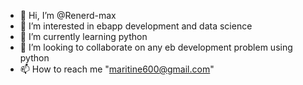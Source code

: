 - 👋 Hi, I’m @Renerd-max
- 👀 I’m interested in ebapp development and data science
- 🌱 I’m currently learning python
- 💞️ I’m looking to collaborate on any eb development problem using python
- 📫 How to reach me "maritine600@gmail.com"

<!---
Renerd-max/Renerd-max is a ✨ special ✨ repository because its `README.md` (this file) appears on your GitHub profile.
You can click the Preview link to take a look at your changes.
--->
